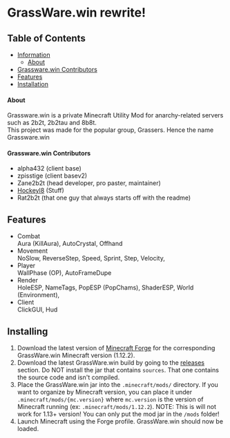 # GrassWare.win rewrite!

<!-- TABLE OF CONTENTS -->
## Table of Contents
* [Information](#Information)
    * [About](#About)
* [Grassware.win Contributors](#Grassware.winContributors)
* [Features](#Features)
* [Installation](#Installing)

#### About
Grassware.win is a private Minecraft Utility Mod for anarchy-related servers such as 2b2t, 2b2tau and 8b8t.<br>
This project was made for the popular group, Grassers. Hence the name Grassware.win

#### Grassware.win Contributors
* alpha432 (client base)
* zpisstige (client basev2)
* Zane2b2t (head developer, pro paster, maintainer)
* [Hockeyl8](https://github.com/hockeyl8) (Stuff)
* Rat2b2t (that one guy that always starts off with the readme)

## Features
* Combat <br>Aura (KillAura), AutoCrystal, Offhand
* Movement <br>NoSlow, ReverseStep, Speed, Sprint, Step, Velocity,
* Player <br>WallPhase (OP), AutoFrameDupe
* Render <br>HoleESP, NameTags, PopESP (PopChams), ShaderESP, World (Environment),
* Client <br>ClickGUI, Hud

## Installing

1. Download the latest version of [Minecraft Forge](https://maven.minecraftforge.net/net/minecraftforge/forge/1.12.2-14.23.5.2860/forge-1.12.2-14.23.5.2860-installer.jar) for the corresponding 
GrassWare.win Minecraft version (1.12.2).
2. Download the latest GrassWare.win build by going to the [releases](https://github.com/Zane2b2t/GrassWare.win/releases) section.
Do NOT install the jar that contains `sources`. That one contains the source code and isn't compiled.
3. Place the GrassWare.win jar into the `.minecraft/mods/` directory. If you want to organize by Minecraft version, 
you can place it under `.minecraft/mods/{mc.version}` where `mc.version` is 
the version of Minecraft running (ex: `.minecraft/mods/1.12.2`). NOTE: This is will not work for 1.13+ version! You can
only put the mod jar in the `/mods` folder!
4. Launch Minecraft using the Forge profile. GrassWare.win should now be loaded.

<p align="center">
</p>
